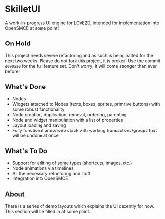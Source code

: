 # SkilletUI

A work-in-progress UI engine for LOVE2D, intended for implementation into OpenSMCE at some point!

## On Hold

This project needs severe refactoring and as such is being halted for the next two weeks.
Please do not fork this project, it is broken! Use the commit `d090a20` for the full feature set.
Don't worry; it will come stronger than ever before!

## What's Done

- Nodes
- Widgets attached to Nodes (texts, boxes, sprites, primitive buttons) with some robust functionality
- Node creation, duplication, removal, ordering, parenting
- Node and widget manipulation with a list of properties
- Layout loading and saving
- Fully functional undo/redo stack with working transactions/groups that will be undone at once

## What's To Do

- Support for editing of some types (shortcuts, images, etc.)
- Node animations via timelines
- All the necessary refactoring and stuff
- Integration into OpenSMCE

## About

There is a series of demo layouts which explains the UI decently for now. This section will be filled in at some point...